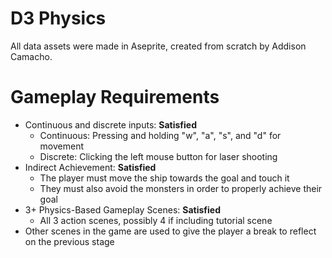 # D3 Physics

All data assets were made in Aseprite, created from scratch by Addison Camacho.

# Gameplay Requirements

- Continuous and discrete inputs: **Satisfied**
    - Continuous: Pressing and holding "w", "a", "s", and "d" for movement
    - Discrete: Clicking the left mouse button for laser shooting
- Indirect Achievement: **Satisfied**
    - The player must move the ship towards the goal and touch it
    - They must also avoid the monsters in order to properly achieve their goal
- 3+ Physics-Based Gameplay Scenes: **Satisfied**
    - All 3 action scenes, possibly 4 if including tutorial scene
- Other scenes in the game are used to give the player a break to reflect on the previous stage